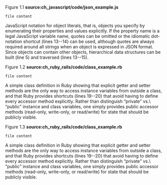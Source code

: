 Figure 1.1 
**source:ch_javascript/code/json_example.js**
```code
file content
```
 JavaScript notation for object literals, that is, objects you specify by enumerating their properties and values explicitly. If the property name is a legal JavaScript variable name, quotes can be omitted or the idiomatic dot-notation shortcut (lines 13--14) can be used, although quotes are always required around all strings when an object is expressed in JSON format. Since objects can contain other objects, hierarchical data structures can be built (line 5) and traversed (lines 13--15).


Figure 1.2 
**source:ch_ruby_rails/code/class_example.rb**
```code
file content
```
 A simple class definition in Ruby showing that explicit getter and setter methods are the only way to access instance variables from outside a class, and that Ruby provides shortcuts (lines 19--20) that avoid having to define every accessor method explicitly.  Rather than distinguish “private” vs.\ “public” instance and class variables, one simply provides public accessor methods (read-only, write-only, or read/write) for state that should be publicly visible.


Figure 1.3 
**source:ch_ruby_rails/code/class_example.rb**
```code
file content
```
 A simple class definition in Ruby showing that explicit getter and setter methods are the only way to access instance variables from outside a class, and that Ruby provides shortcuts (lines 19--20) that avoid having to define every accessor method explicitly.  Rather than distinguish “private” vs.\ “public” instance and class variables, one simply provides public accessor methods (read-only, write-only, or read/write) for state that should be publicly visible.